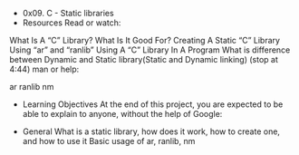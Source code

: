 * 0x09. C - Static libraries
* Resources
Read or watch:

What Is A “C” Library? What Is It Good For?
Creating A Static “C” Library Using “ar” and “ranlib”
Using A “C” Library In A Program
What is difference between Dynamic and Static library(Static and Dynamic linking) (stop at 4:44)
man or help:

ar
ranlib
nm
* Learning Objectives
At the end of this project, you are expected to be able to explain to anyone, without the help of Google:

* General
What is a static library, how does it work, how to create one, and how to use it
Basic usage of ar, ranlib, nm
